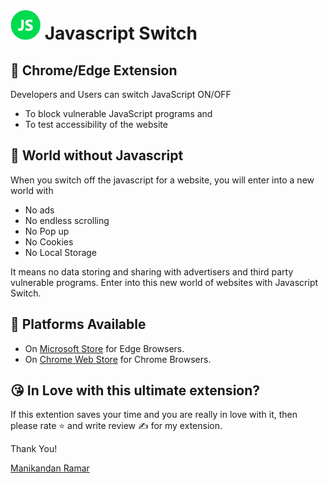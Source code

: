 # ![JSS](/icons/icon48.png) Javascript Switch

## 💎 Chrome/Edge Extension

Developers and Users can switch JavaScript ON/OFF
- To block vulnerable JavaScript programs and
- To test accessibility of the website

## 🌄 World without Javascript

When you switch off the javascript for a website, you will enter into a new world with
- No ads
- No endless scrolling
- No Pop up
- No Cookies
- No Local Storage

It means no data storing and sharing with advertisers and third party vulnerable programs. Enter into this new world of websites with Javascript Switch.

## 🔮 Platforms Available
- On [Microsoft Store][ms-store-link] for Edge Browsers.
- On [Chrome Web Store][chrome-store-link] for Chrome Browsers.

## 😘 In Love with this ultimate extension?
If this extention saves your time and you are really in love with it, then please rate ⭐ and write review ✍ for my extension.


[ms-store-link]:https://microsoftedge.microsoft.com/addons/detail/cmdcconnebecmnehjjddjgoanaiilene
[chrome-store-link]:https://chrome.google.com/webstore/

Thank You!

<a href="https://manikandanramar.github.io" target="_blank" >Manikandan Ramar</a>

